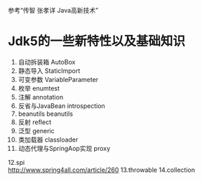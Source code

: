 参考“传智 张孝详 Java高新技术”

# Jdk5的一些新特性以及基础知识
1. 自动拆装箱 AutoBox
2. 静态导入 StaticImport
3. 可变参数 VariableParameter
4. 枚举 enumtest
5. 注解 annotation
6. 反省与JavaBean introspection
7. beanutils beanutils
8. 反射 reflect 
9. 泛型 generic
10. 类加载器 classloader
11. 动态代理与SpringAop实现 proxy

12.spi  
http://www.spring4all.com/article/260
13.throwable
14.collection

